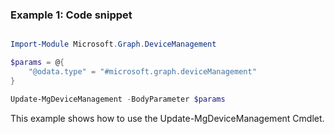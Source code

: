 ### Example 1: Code snippet

```powershell

Import-Module Microsoft.Graph.DeviceManagement

$params = @{
	"@odata.type" = "#microsoft.graph.deviceManagement"
}

Update-MgDeviceManagement -BodyParameter $params

```
This example shows how to use the Update-MgDeviceManagement Cmdlet.

